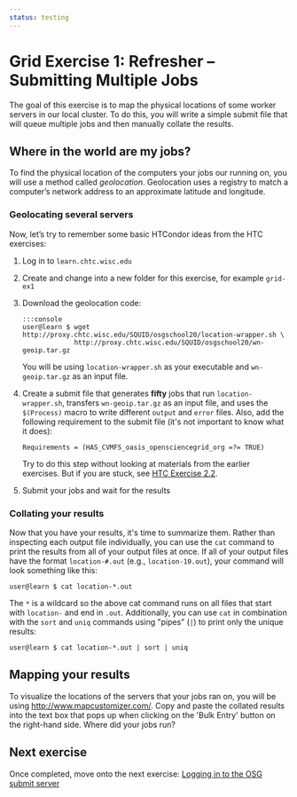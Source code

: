```yaml
---
status: testing
---
```


Grid Exercise 1: Refresher – Submitting Multiple Jobs
=====================================================

The goal of this exercise is to map the physical locations of some worker servers in our local cluster.
To do this, you will write a simple submit file that will queue multiple jobs and then manually collate the results.

Where in the world are my jobs?
-------------------------------

To find the physical location of the computers your jobs our running on, you will use a method called *geolocation*.
Geolocation uses a registry to match a computer’s network address to an approximate latitude and longitude.

### Geolocating several servers

Now, let’s try to remember some basic HTCondor ideas from the HTC exercises:

1.  Log in to `learn.chtc.wisc.edu`
1.  Create and change into a new folder for this exercise, for example `grid-ex1`
1.  Download the geolocation code:

        :::console
        user@learn $ wget http://proxy.chtc.wisc.edu/SQUID/osgschool20/location-wrapper.sh \
                     http://proxy.chtc.wisc.edu/SQUID/osgschool20/wn-geoip.tar.gz

    You will be using `location-wrapper.sh` as your executable and `wn-geoip.tar.gz` as an input file.

1.  Create a submit file that generates **fifty** jobs that run `location-wrapper.sh`, transfers `wn-geoip.tar.gz` as an
    input file, and uses the `$(Process)` macro to write different `output` and `error` files.
    Also, add the following requirement to the submit file (it's not important to know what it does):

        Requirements = (HAS_CVMFS_oasis_opensciencegrid_org =?= TRUE)

    Try to do this step without looking at materials from the earlier exercises.
    But if you are stuck, see [HTC Exercise 2.2](/materials/htc/part2-ex2-queue-n.md).

1.  Submit your jobs and wait for the results

### Collating your results

Now that you have your results, it's time to summarize them.
Rather than inspecting each output file individually, you can use the `cat` command to print the results from all of
your output files at once.
If all of your output files have the format `location-#.out` (e.g., `location-10.out`), your command will look something
like this:

``` console
user@learn $ cat location-*.out
```

The `*` is a wildcard so the above cat command runs on all files that start with `location-` and end in `.out`.
Additionally, you can use `cat` in combination with the `sort` and `uniq` commands using "pipes" (`|`) to print only
the unique results:

``` console
user@learn $ cat location-*.out | sort | uniq
```

Mapping your results
--------------------

To visualize the locations of the servers that your jobs ran on, you will be using <http://www.mapcustomizer.com/>.
Copy and paste the collated results into the text box that pops up when clicking on the 'Bulk Entry' button on the
right-hand side.
Where did your jobs run?

Next exercise
-------------

Once completed, move onto the next exercise: [Logging in to the OSG submit server](/materials/osg/ex2-login-scp.md)

